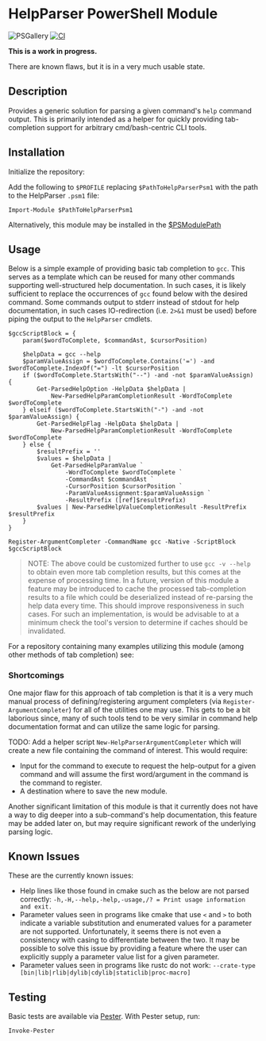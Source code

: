 # HelpParser PowerShell Module

![PSGallery](https://img.shields.io/powershellgallery/p/HelpParser)
[![CI](https://github.com/jjcarrier/HelpParser/actions/workflows/ci.yml/badge.svg)](https://github.com/jjcarrier/HelpParser/actions/workflows/ci.yml)

__This is a work in progress.__

There are known flaws, but it is in a very much usable state.

## Description

Provides a generic solution for parsing a given command's `help` command output.
This is primarily intended as a helper for quickly providing tab-completion
support for arbitrary cmd/bash-centric CLI tools.

## Installation

Initialize the repository:

Add the following to `$PROFILE` replacing `$PathToHelpParserPsm1` with the path
to the HelpParser `.psm1` file:

```pwsh
Import-Module $PathToHelpParserPsm1
```

Alternatively, this module may be installed in the [$PSModulePath](https://learn.microsoft.com/en-us/powershell/module/microsoft.powershell.core/about/about_psmodulepath?view=powershell-7.3)

## Usage

Below is a simple example of providing basic tab completion to `gcc`. This serves
as a template which can be reused for many other commands supporting well-structured
help documentation. In such cases, it is likely sufficient to replace the
occurrences of `gcc` found below with the desired command. Some commands output
to stderr instead of stdout for help documentation, in such cases IO-redirection
(i.e. `2>&1` must be used) before piping the output to the `HelpParser` cmdlets.

```pwsh
$gccScriptBlock = {
    param($wordToComplete, $commandAst, $cursorPosition)

    $helpData = gcc --help
    $paramValueAssign = $wordToComplete.Contains('=') -and $wordToComplete.IndexOf("=") -lt $cursorPosition
    if ($wordToComplete.StartsWith("--") -and -not $paramValueAssign) {
        Get-ParsedHelpOption -HelpData $helpData |
            New-ParsedHelpParamCompletionResult -WordToComplete $wordToComplete
    } elseif ($wordToComplete.StartsWith("-") -and -not $paramValueAssign) {
        Get-ParsedHelpFlag -HelpData $helpData |
            New-ParsedHelpParamCompletionResult -WordToComplete $wordToComplete
    } else {
        $resultPrefix = ''
        $values = $helpData |
            Get-ParsedHelpParamValue `
                -WordToComplete $wordToComplete `
                -CommandAst $commandAst `
                -CursorPosition $cursorPosition `
                -ParamValueAssignment:$paramValueAssign `
                -ResultPrefix ([ref]$resultPrefix)
        $values | New-ParsedHelpValueCompletionResult -ResultPrefix $resultPrefix
    }
}

Register-ArgumentCompleter -CommandName gcc -Native -ScriptBlock $gccScriptBlock
```

> NOTE: The above could be customized further to use `gcc -v --help` to obtain
  even more tab completion results, but this comes at the expense of processing
  time. In a future, version of this module a feature may be introduced to
  cache the processed tab-completion results to a file which could be
  deserialized instead of re-parsing the help data every time. This should
  improve responsiveness in such cases. For such an implementation, is would be
  advisable to at a minimum check the tool's version to determine if caches
  should be invalidated.

For a repository containing many examples utilizing this module (among other methods
of tab completion) see:


### Shortcomings

One major flaw for this approach of tab completion is that it is a very much
manual process of defining/registering argument completers (via `Register-ArgumentCompleter`)
for all of the utilities one may use. This gets to be a bit laborious since,
many of such tools tend to be very similar in command help documentation format
and can utilize the same logic for parsing.

TODO: Add a helper script `New-HelpParserArgumentCompleter` which will create a
new file containing the command of interest. This would require:

* Input for the command to execute to request the help-output for a given command and will assume
  the first word/argument in the command is the command to register.
* A destination where to save the new module.

Another significant limitation of this module is that it currently does not have
a way to dig deeper into a sub-command's help documentation, this feature may be
added later on, but may require significant rework of the underlying parsing
logic.

## Known Issues

These are the currently known issues:

* Help lines like those found in cmake such as the below are not parsed correctly:
  `-h,-H,--help,-help,-usage,/? = Print usage information and exit.`
* Parameter values seen in programs like cmake that use `<` and `>` to both indicate
  a variable substitution and enumerated values for a parameter are not supported.
  Unfortunately, it seems there is not even a consistency with casing to differentiate
  between the two. It may be possible to solve this issue by providing a feature
  where the user can explicitly supply a parameter value list for a given parameter.
* Parameter values seen in programs like rustc do not work:
  `--crate-type [bin|lib|rlib|dylib|cdylib|staticlib|proc-macro]`

## Testing

Basic tests are available via [Pester](https://pester.dev/). With Pester setup, run:

```pwsh
Invoke-Pester
```
